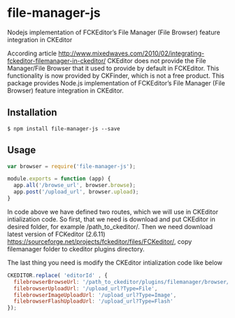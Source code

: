 # file-manager-js
Nodejs implementation of FCKEditor’s File Manager (File Browser) feature integration in CKEditor

According article http://www.mixedwaves.com/2010/02/integrating-fckeditor-filemanager-in-ckeditor/ CKEditor does not provide the File Manager/File Browser that it used to provide by default in FCKEditor. This functionality is now provided by CKFinder, which is not a free product. 
This package provides Node.js implementation of FCKEditor’s File Manager (File Browser) feature integration in CKEditor.

## Installation

```
$ npm install file-manager-js --save
```

## Usage

```javascript
var browser = require('file-manager-js');

module.exports = function (app) {
  app.all('/browse_url', browser.browse);
  app.post('/upload_url', browser.upload);
}
```
In code above we have defined two routes, which we will use in CKEditor intialization code.
So first, that we need is download and put CKEditor in desired folder, for example /path_to_ckeditor/.
Then we need download latest version of FCKeditor (2.6.11) https://sourceforge.net/projects/fckeditor/files/FCKeditor/, copy filemanager folder to ckeditor plugins directory. 

The last thing you need is modify the CKEditor intialization code like below

```javascript
CKEDITOR.replace( 'editorId' , {
  filebrowserBrowseUrl: '/path_to_ckeditor/plugins/filemanager/browser/default/browser.html?Connector=/browse_url',
  filebrowserUploadUrl: '/upload_url?Type=File',
  filebrowserImageUploadUrl: '/upload_url?Type=Image',
  filebrowserFlashUploadUrl: '/upload_url?Type=Flash'
});
```